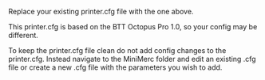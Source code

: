 Replace your existing printer.cfg file with the one above.

This printer.cfg is based on the BTT Octopus Pro 1.0, so your config may be different. 

To keep the printer.cfg file clean do not add config changes to the printer.cfg. Instead navigate to the MiniMerc folder and edit an existing .cfg file or create a new .cfg file with the parameters you wish to add.
